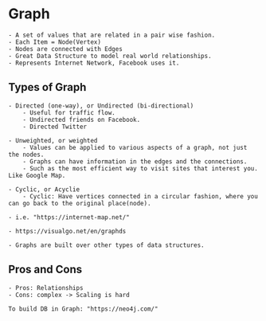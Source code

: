 # Graph

    - A set of values that are related in a pair wise fashion.
    - Each Item = Node(Vertex)
    - Nodes are connected with Edges
    - Great Data Structure to model real world relationships.
    - Represents Internet Network, Facebook uses it.

## Types of Graph

    - Directed (one-way), or Undirected (bi-directional)
        - Useful for traffic flow.
        - Undirected friends on Facebook.
        - Directed Twitter

    - Unweighted, or weighted
        - Values can be applied to various aspects of a graph, not just the nodes.
        - Graphs can have information in the edges and the connections.
        - Such as the most efficient way to visit sites that interest you. Like Google Map.

    - Cyclic, or Acyclie
        - Cyclic: Have vertices connected in a circular fashion, where you can go back to the original place(node).

    - i.e. "https://internet-map.net/"

    - https://visualgo.net/en/graphds

    - Graphs are built over other types of data structures.

## Pros and Cons

    - Pros: Relationships
    - Cons: complex -> Scaling is hard

    To build DB in Graph: "https://neo4j.com/"
